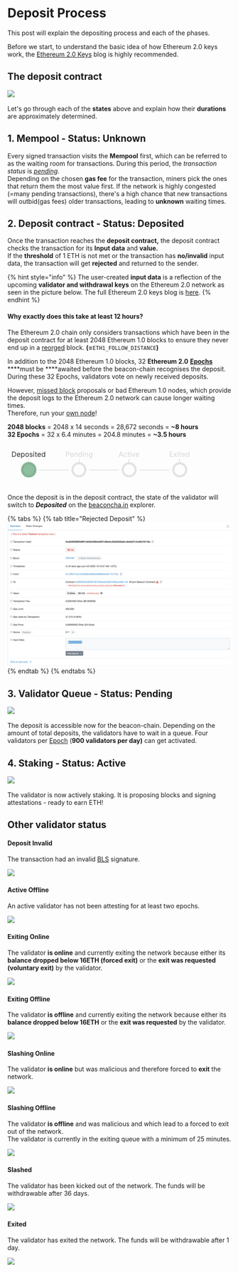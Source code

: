# Deposit Process

This post will explain the depositing process and each of the phases.  
  
Before we start, to understand the basic idea of how Ethereum 2.0 keys work, the [Ethereum 2.0 Keys](https://kb.beaconcha.in/ethereum-2-keys) blog is highly recommended.

## The deposit contract

![](.gitbook/assets/image%20%28191%29.png)

Let's go through each of the **states** above and explain how their **durations** are approximately determined.

## **1. Mempool - Status: Unknown**

Every signed transaction visits the **Mempool** first, which can be referred to as the waiting room for transactions. During this period, the _transaction status_ is [_pending_](https://etherscan.io/txsPending).   
Depending on the chosen **gas fee** for the transaction, miners pick the ones that return them the most value first. If the network is highly congested \(=many pending transactions\), there's a high chance that new transactions will outbid\(gas fees\) older transactions, leading to **unknown** waiting times.

## 2. Deposit contract - Status: Deposited

Once the transaction reaches the **deposit contract,** the deposit contract checks the transaction for its **Input data** and **value.**   
If the **threshold** of 1 ETH is not met or the transaction has **no/invalid** input data, the transaction will get **rejected** and returned to the sender.

{% hint style="info" %}
The user-created **input data** is a reflection of the upcoming **validator and withdrawal keys** on the Ethereum 2.0 network as seen in the picture below. The full Ethereum 2.0 keys blog is [here](https://kb.beaconcha.in/ethereum-2-keys).
{% endhint %}

#### **Why exactly does this take at least 12 hours?**

The Ethereum 2.0 chain only considers transactions which have been in the deposit contract for at least 2048  Ethereum 1.0 blocks to ensure they never end up in a [reorged](https://en.bitcoin.it/wiki/Chain_Reorganization) block. **\(=**`ETH1_FOLLOW_DISTANCE`**\)**  
  
In addition to the 2048 Ethereum 1.0 blocks, 32 **Ethereum 2.0** [**Epochs**](https://kb.beaconcha.in/glossary#epoch) ****must be ****awaited before the beacon-chain recognises the deposit. During these 32 Epochs, validators vote on newly received deposits.   
  
However, [missed block](https://kb.beaconcha.in/glossary#block-status) proposals or bad Ethereum 1.0 nodes, which provide the deposit logs to the Ethereum 2.0 network can cause longer waiting times.   
Therefore, run your [own node](https://kb.beaconcha.in/run-a-goerli-node-eth1-and-beaconnode-eth2)!  
  
**2048 blocks** = 2048 x 14 seconds = 28,672 seconds = **~8 hours**  
**32 Epochs** = 32 x 6.4 minutes =  204.8 minutes = **~3.5 hours**

![](.gitbook/assets/image%20%28115%29%20%281%29.png)

Once the deposit is in the deposit contract, the state of the validator will switch to _**Deposited**_ on the [beaconcha.in](https://mainnet.beaconcha.in/validator/0xa40fa34c70f5958524a45c748b4054dda3add825fb37b7614eba1796da31ea73891a69dfddf823409230f78e7fc9b10d) explorer.

{% tabs %}
{% tab title="Rejected Deposit" %}
![Rejected Transaction](.gitbook/assets/image%20%2878%29%20%282%29.png)
{% endtab %}
{% endtabs %}



## 3. Validator Queue - Status: Pending

![](.gitbook/assets/image%20%28108%29.png)

The deposit is accessible now for the beacon-chain. Depending on the amount of total deposits, the validators have to wait in a queue. Four validators per [Epoch](https://kb.beaconcha.in/glossary#epoch) \(**900 validators per day\)** can get activated.

## 4. Staking - Status: Active

![](.gitbook/assets/image%20%28112%29.png)

The validator is now actively staking. It is proposing blocks and signing attestations - ready to earn ETH!

## Other validator status



#### Deposit Invalid

The transaction had an invalid [BLS](https://kb.beaconcha.in/ethereum-2-keys#general) signature.

![](.gitbook/assets/image%20%28110%29.png)

#### Active Offline

An active validator has not been attesting for at least two epochs.

![](.gitbook/assets/image%20%28117%29.png)

#### Exiting Online

The validator **is online** and currently exiting the network because either its **balance dropped below 16ETH \(forced exit\)** or the **exit was requested** **\(voluntary exit\)** by the validator.

![](.gitbook/assets/image%20%28104%29.png)

#### Exiting Offline 

The validator **is offline** and currently exiting the network because either its **balance dropped below 16ETH** or the **exit was requested** by the validator.

![](.gitbook/assets/image%20%28103%29.png)

#### Slashing Online

The validator **is online** but was malicious and therefore forced to **exit** the network.

![](.gitbook/assets/image%20%28105%29.png)

#### Slashing Offline 

The validator **is offline** and was malicious and which lead to a forced to exit out of the network.   
The validator is currently in the exiting queue with a minimum of 25 minutes.

![](.gitbook/assets/image%20%28114%29.png)

#### Slashed

The validator has been kicked out of the network. The funds will be withdrawable after 36 days.

![](.gitbook/assets/image%20%28106%29.png)

#### Exited

The validator has exited the network. The funds will be withdrawable after 1 day.

![](.gitbook/assets/image%20%28116%29.png)



